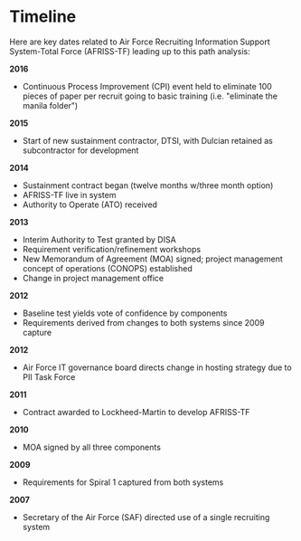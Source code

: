 # Timeline

Here are key dates related to Air Force Recruiting Information Support System-Total Force (AFRISS-TF) leading up to this path analysis:

**2016**
 - Continuous Process Improvement (CPI) event held to eliminate 100 pieces of paper per recruit going to basic training (i.e. "eliminate the manila folder")

**2015**
 - Start of new sustainment contractor, DTSI, with Dulcian retained as subcontractor for development

**2014**
 - Sustainment contract began (twelve months w/three month option)
 - AFRISS-TF live in system
 - Authority to Operate (ATO) received

**2013**
 - Interim Authority to Test granted by DISA
 - Requirement verification/refinement workshops
 - New Memorandum of Agreement (MOA) signed; project management concept of operations (CONOPS) established
 - Change in project management office

**2012**
 - Baseline test yields vote of confidence by components
 - Requirements derived from changes to both systems since 2009 capture

**2012**
 - Air Force IT governance board directs change in hosting strategy due to PII Task Force

**2011**
 - Contract awarded to Lockheed-Martin to develop AFRISS-TF

**2010**
 - MOA signed by all three components

**2009**
 - Requirements for Spiral 1 captured from both systems

**2007**
 - Secretary of the Air Force (SAF) directed use of a single recruiting system

